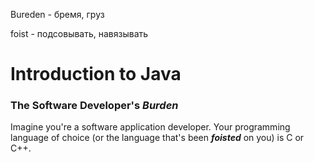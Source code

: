 Bureden - бремя, груз

foist - подсовывать, навязывать

# Introduction to Java
### The Software Developer's ***Burden***
Imagine you're a software application developer. Your programming language of choice (or the language that's been ***foisted*** on you) is C or C++.
